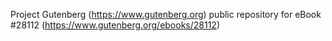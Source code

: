 Project Gutenberg (https://www.gutenberg.org) public repository for eBook #28112 (https://www.gutenberg.org/ebooks/28112)
